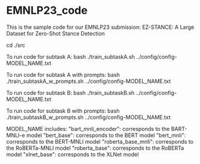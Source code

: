# EMNLP23_code
This is the sample code for our EMNLP23 submission: EZ-STANCE: A Large Dataset for Zero-Shot Stance Detection

cd ./src

To run code for subtask A:
bash ./train_subtaskA.sh ../config/config-MODEL_NAME.txt

To run code for subtask A with prompts:
bash ./train_subtaskA_w_prompts.sh ../config/config-MODEL_NAME.txt

To run code for subtask B:
bash ./train_subtaskB.sh ../config/config-MODEL_NAME.txt

To run code for subtask B with prompts:
bash ./train_subtaskB_w_prompts.sh ../config/config-MODEL_NAME.txt

MODEL_NAME includes:
"bart_mnli_encoder": corresponds to the BART-MNLI-e model
"bert_base": corresponds to the BERT model
"bert_mnli": corresponds to the BERT-MNLI model
"roberta_base_mnli": corresponds to the RoBERTa-MNLI model
"roberta_base": corresponds to the RoBERTa model
"xlnet_base": corresponds to the XLNet model
